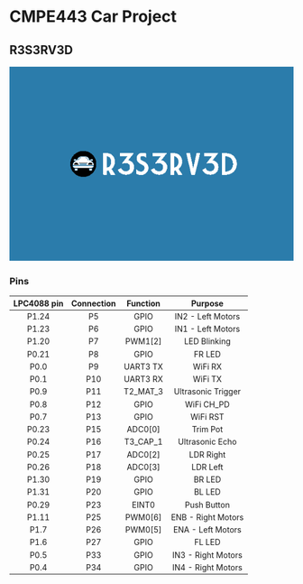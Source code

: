 # CMPE443 Car Project
## R3S3RV3D
![Logo](R3S3RV3D.png)


### Pins
| LPC4088 pin | Connection | Function | Purpose |
|:-----------:|:----------:|:--------:|:-------:|
|P1.24|P5|GPIO|IN2 - Left Motors|
|P1.23|P6|GPIO|IN1 - Left Motors|
|P1.20|P7|PWM1[2]|LED Blinking|
|P0.21|P8|GPIO|FR LED|
|P0.0|P9|UART3 TX|WiFi RX|
|P0.1|P10|UART3 RX|WiFi TX|
|P0.9|P11|T2_MAT_3|Ultrasonic Trigger|
|P0.8|P12|GPIO|WiFi CH_PD|
|P0.7|P13|GPIO|WiFi RST|
|P0.23|P15|ADC0[0]|Trim Pot|
|P0.24|P16|T3_CAP_1|Ultrasonic Echo|
|P0.25|P17|ADC0[2]|LDR Right|
|P0.26|P18|ADC0[3]|LDR Left|
|P1.30|P19|GPIO|BR LED|
|P1.31|P20|GPIO|BL LED|
|P0.29|P23|EINT0|Push Button|
|P1.11|P25|PWM0[6]|ENB - Right Motors|
|P1.7|P26|PWM0[5]|ENA - Left Motors|
|P1.6|P27|GPIO|FL LED|
|P0.5|P33|GPIO|IN3 - Right Motors|
|P0.4|P34|GPIO|IN4 - Right Motors|

